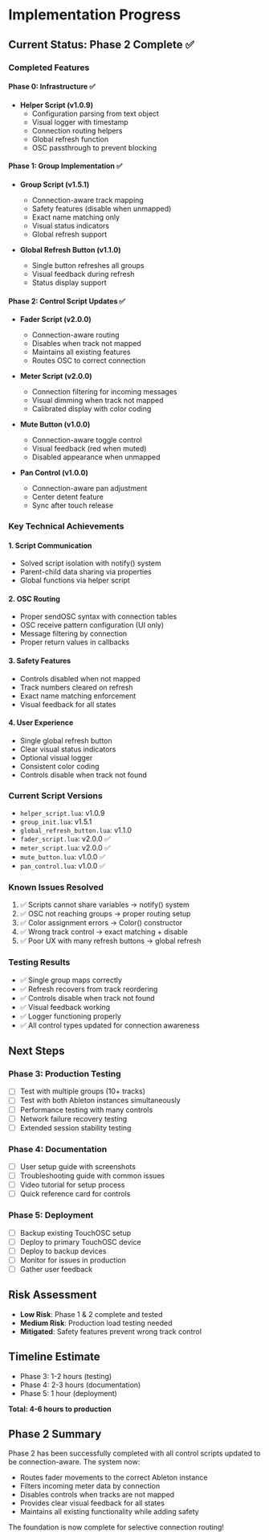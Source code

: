 # Implementation Progress

## Current Status: Phase 2 Complete ✅

### Completed Features

#### Phase 0: Infrastructure ✅
- **Helper Script (v1.0.9)**
  - Configuration parsing from text object
  - Visual logger with timestamp
  - Connection routing helpers
  - Global refresh function
  - OSC passthrough to prevent blocking

#### Phase 1: Group Implementation ✅
- **Group Script (v1.5.1)**
  - Connection-aware track mapping
  - Safety features (disable when unmapped)
  - Exact name matching only
  - Visual status indicators
  - Global refresh support
  
- **Global Refresh Button (v1.1.0)**
  - Single button refreshes all groups
  - Visual feedback during refresh
  - Status display support

#### Phase 2: Control Script Updates ✅
- **Fader Script (v2.0.0)**
  - Connection-aware routing
  - Disables when track not mapped
  - Maintains all existing features
  - Routes OSC to correct connection
  
- **Meter Script (v2.0.0)**
  - Connection filtering for incoming messages
  - Visual dimming when track not mapped
  - Calibrated display with color coding
  
- **Mute Button (v1.0.0)**
  - Connection-aware toggle control
  - Visual feedback (red when muted)
  - Disabled appearance when unmapped
  
- **Pan Control (v1.0.0)**
  - Connection-aware pan adjustment
  - Center detent feature
  - Sync after touch release

### Key Technical Achievements

#### 1. Script Communication
- Solved script isolation with notify() system
- Parent-child data sharing via properties
- Global functions via helper script

#### 2. OSC Routing
- Proper sendOSC syntax with connection tables
- OSC receive pattern configuration (UI only)
- Message filtering by connection
- Proper return values in callbacks

#### 3. Safety Features
- Controls disabled when not mapped
- Track numbers cleared on refresh
- Exact name matching enforcement
- Visual feedback for all states

#### 4. User Experience
- Single global refresh button
- Clear visual status indicators
- Optional visual logger
- Consistent color coding
- Controls disable when track not found

### Current Script Versions
- `helper_script.lua`: v1.0.9
- `group_init.lua`: v1.5.1
- `global_refresh_button.lua`: v1.1.0
- `fader_script.lua`: v2.0.0 ✅
- `meter_script.lua`: v2.0.0 ✅
- `mute_button.lua`: v1.0.0 ✅
- `pan_control.lua`: v1.0.0 ✅

### Known Issues Resolved
1. ✅ Scripts cannot share variables → notify() system
2. ✅ OSC not reaching groups → proper routing setup
3. ✅ Color assignment errors → Color() constructor
4. ✅ Wrong track control → exact matching + disable
5. ✅ Poor UX with many refresh buttons → global refresh

### Testing Results
- ✅ Single group maps correctly
- ✅ Refresh recovers from track reordering
- ✅ Controls disable when track not found
- ✅ Visual feedback working
- ✅ Logger functioning properly
- ✅ All control types updated for connection awareness

## Next Steps

### Phase 3: Production Testing
- [ ] Test with multiple groups (10+ tracks)
- [ ] Test with both Ableton instances simultaneously
- [ ] Performance testing with many controls
- [ ] Network failure recovery testing
- [ ] Extended session stability testing

### Phase 4: Documentation
- [ ] User setup guide with screenshots
- [ ] Troubleshooting guide with common issues
- [ ] Video tutorial for setup process
- [ ] Quick reference card for controls

### Phase 5: Deployment
- [ ] Backup existing TouchOSC setup
- [ ] Deploy to primary TouchOSC device
- [ ] Deploy to backup devices
- [ ] Monitor for issues in production
- [ ] Gather user feedback

## Risk Assessment
- **Low Risk**: Phase 1 & 2 complete and tested
- **Medium Risk**: Production load testing needed
- **Mitigated**: Safety features prevent wrong track control

## Timeline Estimate
- Phase 3: 1-2 hours (testing)
- Phase 4: 2-3 hours (documentation)
- Phase 5: 1 hour (deployment)

**Total: 4-6 hours to production**

## Phase 2 Summary
Phase 2 has been successfully completed with all control scripts updated to be connection-aware. The system now:
- Routes fader movements to the correct Ableton instance
- Filters incoming meter data by connection
- Disables controls when tracks are not mapped
- Provides clear visual feedback for all states
- Maintains all existing functionality while adding safety

The foundation is now complete for selective connection routing!